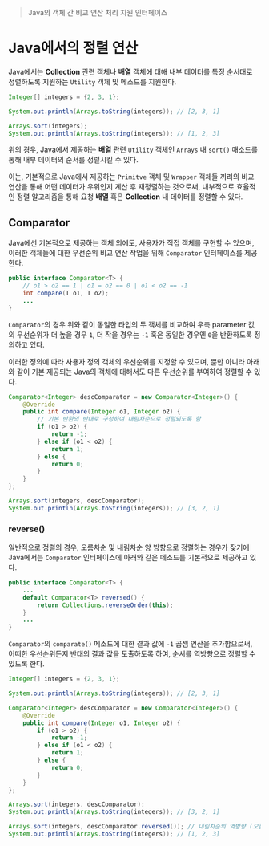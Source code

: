 > Java의 객체 간 비교 연산 처리 지원 인터페이스

# Java에서의 정렬 연산
Java에서는 **Collection** 관련 객체나 **배열** 객체에 대해 내부 데이터를 특정 순서대로 정렬하도록 지원하는 `Utility` 객체 및 메소드를 지원한다.

```java
Integer[] integers = {2, 3, 1};

System.out.println(Arrays.toString(integers)); // [2, 3, 1]

Arrays.sort(integers);
System.out.println(Arrays.toString(integers)); // [1, 2, 3]
```

위의 경우, Java에서 제공하는 **배열** 관련 `Utility` 객체인 `Arrays` 내 `sort()` 매소드를 통해 내부 데이터의 순서를 정렬시킬 수 있다.

이는, 기본적으로 Java에서 제공하는 `Primitve` 객체 및 `Wrapper` 객체들 끼리의 비교 연산을 통해 어떤 데이터가 우위인지 계산 후 재정렬하는 것으로써, 내부적으로 효율적인 정렬 알고리즘을 통해 요청 **배열** 혹은 **Collection** 내 데이터를 정렬할 수 있다.

## Comparator
Java에선 기본적으로 제공하는 객체 외에도, 사용자가 직접 객체를 구현할 수 있으며, 이러한 객체들에 대한 우선순위 비교 연산 작업을 위해 `Comparator` 인터페이스를 제공한다.

```java
public interface Comparator<T> {
	// o1 > o2 == 1 | o1 = o2 == 0 | o1 < o2 == -1
    int compare(T o1, T o2);
	...
}
```

`Comparator`의 경우 위와 같이 동일한 타입의 두 객체를 비교하여 우측 parameter 값의 우선순위가 더 높을 경우 `1`, 더 작을 경우는 `-1` 혹은 동일한 경우엔 `0`을 반환하도록 정의하고 있다.

이러한 정의에 따라 사용자 정의 객체의 우선순위를 지정할 수 있으며, 뿐만 아니라 아래와 같이 기본 제공되는 Java의 객체에 대해서도 다른 우선순위를 부여하여 정렬할 수 있다.
```java
Comparator<Integer> descComparator = new Comparator<Integer>() {
    @Override
    public int compare(Integer o1, Integer o2) {
	    // 기본 반환의 반대로 구성하여 내림차순으로 정렬되도록 함
        if (o1 > o2) {
            return -1;
        } else if (o1 < o2) {
            return 1;
        } else {
            return 0;
        }
    }
};

Arrays.sort(integers, descComparator);
System.out.println(Arrays.toString(integers)); // [3, 2, 1]
```
### reverse()
일반적으로 정렬의 경우, 오름차순 및 내림차순 양 방향으로 정렬하는 경우가 잦기에 Java에서는 `Comparator` 인터페이스에 아래와 같은 메소드를 기본적으로 제공하고 있다.

```java
public interface Comparator<T> {
	...
	default Comparator<T> reversed() {
        return Collections.reverseOrder(this);
    }
	...
}
```

`Comparator`의 `comparate()` 메소드에 대한 결과 값에 `-1` 곱셈 연산을 추가함으로써, 어떠한 우선순위든지 반대의 결과 값을 도출하도록 하여, 순서를 역방향으로 정렬할 수 있도록 한다.

```java
Integer[] integers = {2, 3, 1};

System.out.println(Arrays.toString(integers)); // [2, 3, 1]

Comparator<Integer> descComparator = new Comparator<Integer>() {
    @Override
    public int compare(Integer o1, Integer o2) {
        if (o1 > o2) {
            return -1;
        } else if (o1 < o2) {
            return 1;
        } else {
            return 0;
        }
    }
};

Arrays.sort(integers, descComparator);
System.out.println(Arrays.toString(integers)); // [3, 2, 1]

Arrays.sort(integers, descComparator.reversed()); // 내림차순의 역방향 (오름차순)
System.out.println(Arrays.toString(integers)); // [1, 2, 3]
```
